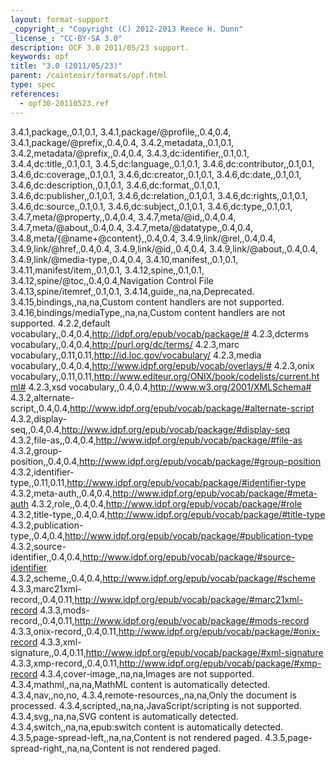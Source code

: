 ```yaml
---
layout: format-support
_copyright_: "Copyright (C) 2012-2013 Reece H. Dunn"
_license_: "CC-BY-SA 3.0"
description: OCF 3.0 2011/05/23 support.
keywords: opf
title: "3.0 (2011/05/23)"
parent: /cainteoir/formats/opf.html
type: spec
references:
  - opf30-20110523.ref
---
```


3.4.1,package,,0.1,0.1,
3.4.1,package/@profile,,0.4,0.4,
3.4.1,package/@prefix,,0.4,0.4,
3.4.2,metadata,,0.1,0.1,
3.4.2,metadata/@prefix,,0.4,0.4,
3.4.3,dc:identifier,,0.1,0.1,
3.4.4,dc:title,,0.1,0.1,
3.4.5,dc:language,,0.1,0.1,
3.4.6,dc:contributor,,0.1,0.1,
3.4.6,dc:coverage,,0.1,0.1,
3.4.6,dc:creator,,0.1,0.1,
3.4.6,dc:date,,0.1,0.1,
3.4.6,dc:description,,0.1,0.1,
3.4.6,dc:format,,0.1,0.1,
3.4.6,dc:publisher,,0.1,0.1,
3.4.6,dc:relation,,0.1,0.1,
3.4.6,dc:rights,,0.1,0.1,
3.4.6,dc:source,,0.1,0.1,
3.4.6,dc:subject,,0.1,0.1,
3.4.6,dc:type,,0.1,0.1,
3.4.7,meta/@property,,0.4,0.4,
3.4.7,meta/@id,,0.4,0.4,
3.4.7,meta/@about,,0.4,0.4,
3.4.7,meta/@datatype,,0.4,0.4,
3.4.8,meta/{@name+@content},,0.4,0.4,
3.4.9,link/@rel,,0.4,0.4,
3.4.9,link/@href,,0.4,0.4,
3.4.9,link/@id,,0.4,0.4,
3.4.9,link/@about,,0.4,0.4,
3.4.9,link/@media-type,,0.4,0.4,
3.4.10,manifest,,0.1,0.1,
3.4.11,manifest/item,,0.1,0.1,
3.4.12,spine,,0.1,0.1,
3.4.12,spine/@toc,,0.4,0.4,Navigation Control File
3.4.13,spine/itemref,,0.1,0.1,
3.4.14,guide,,na,na,Deprecated.
3.4.15,bindings,,na,na,Custom content handlers are not supported.
3.4.16,bindings/mediaType,,na,na,Custom content handlers are not supported.
4.2.2,default vocabulary,,0.4,0.4,http://idpf.org/epub/vocab/package/#
4.2.3,dcterms vocabulary,,0.4,0.4,http://purl.org/dc/terms/
4.2.3,marc vocabulary,,0.11,0.11,http://id.loc.gov/vocabulary/
4.2.3,media vocabulary,,0.4,0.4,http://www.idpf.org/epub/vocab/overlays/#
4.2.3,onix vocabulary,,0.11,0.11,http://www.editeur.org/ONIX/book/codelists/current.html#
4.2.3,xsd vocabulary,,0.4,0.4,http://www.w3.org/2001/XMLSchema#
4.3.2,alternate-script,,0.4,0.4,http://www.idpf.org/epub/vocab/package/#alternate-script
4.3.2,display-seq,,0.4,0.4,http://www.idpf.org/epub/vocab/package/#display-seq
4.3.2,file-as,,0.4,0.4,http://www.idpf.org/epub/vocab/package/#file-as
4.3.2,group-position,,0.4,0.4,http://www.idpf.org/epub/vocab/package/#group-position
4.3.2,identifier-type,,0.11,0.11,http://www.idpf.org/epub/vocab/package/#identifier-type
4.3.2,meta-auth,,0.4,0.4,http://www.idpf.org/epub/vocab/package/#meta-auth
4.3.2,role,,0.4,0.4,http://www.idpf.org/epub/vocab/package/#role
4.3.2,title-type,,0.4,0.4,http://www.idpf.org/epub/vocab/package/#title-type
4.3.2,publication-type,,0.4,0.4,http://www.idpf.org/epub/vocab/package/#publication-type
4.3.2,source-identifier,,0.4,0.4,http://www.idpf.org/epub/vocab/package/#source-identifier
4.3.2,scheme,,0.4,0.4,http://www.idpf.org/epub/vocab/package/#scheme
4.3.3,marc21xml-record,,0.4,0.11,http://www.idpf.org/epub/vocab/package/#marc21xml-record
4.3.3,mods-record,,0.4,0.11,http://www.idpf.org/epub/vocab/package/#mods-record
4.3.3,onix-record,,0.4,0.11,http://www.idpf.org/epub/vocab/package/#onix-record
4.3.3,xml-signature,,0.4,0.11,http://www.idpf.org/epub/vocab/package/#xml-signature
4.3.3,xmp-record,,0.4,0.11,http://www.idpf.org/epub/vocab/package/#xmp-record
4.3.4,cover-image,,na,na,Images are not supported.
4.3.4,mathml,,na,na,MathML content is automatically detected.
4.3.4,nav,,no,no,
4.3.4,remote-resources,,na,na,Only the document is processed.
4.3.4,scripted,,na,na,JavaScript/scripting is not supported.
4.3.4,svg,,na,na,SVG content is automatically detected.
4.3.4,switch,,na,na,epub:switch content is automatically detected.
4.3.5,page-spread-left,,na,na,Content is not rendered paged.
4.3.5,page-spread-right,,na,na,Content is not rendered paged.
